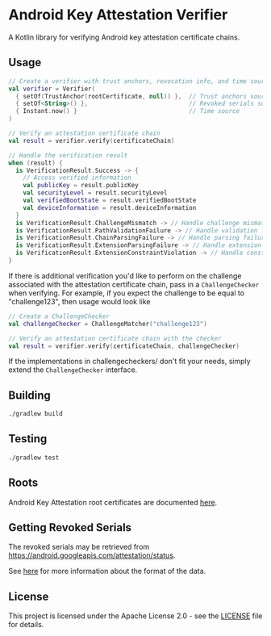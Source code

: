 # Android Key Attestation Verifier

A Kotlin library for verifying Android key attestation certificate chains.

## Usage

```kotlin
// Create a verifier with trust anchors, revocation info, and time source
val verifier = Verifier(
  { setOf(TrustAnchor(rootCertificate, null)) },  // Trust anchors source
  { setOf<String>() },                            // Revoked serials source
  { Instant.now() }                               // Time source
)

// Verify an attestation certificate chain
val result = verifier.verify(certificateChain)

// Handle the verification result
when (result) {
  is VerificationResult.Success -> {
    // Access verified information
    val publicKey = result.publicKey
    val securityLevel = result.securityLevel
    val verifiedBootState = result.verifiedBootState
    val deviceInformation = result.deviceInformation
  }
  is VerificationResult.ChallengeMismatch -> // Handle challenge mismatch
  is VerificationResult.PathValidationFailure -> // Handle validation failure
  is VerificationResult.ChainParsingFailure -> // Handle parsing failure
  is VerificationResult.ExtensionParsingFailure -> // Handle extension parsing issues
  is VerificationResult.ExtensionConstraintViolation -> // Handle constraint violations
}
```

If there is additional verification you'd like to perform on the challenge
associated with the attestation certificate chain, pass in a `ChallengeChecker`
when verifying. For example, if you expect the challenge to be equal to
"challenge123", then usage would look like

```kotlin
// Create a ChallengeChecker
val challengeChecker = ChallengeMatcher("challenge123")

// Verify an attestation certificate chain with the checker
val result = verifier.verify(certificateChain, challengeChecker)
```

If the implementations in challengecheckers/ don't fit your needs, simply extend
the `ChallengeChecker` interface.

## Building

```bash
./gradlew build
```

## Testing

```bash
./gradlew test
```

## Roots

Android Key Attestation root certificates are documented
[here](https://developer.android.com/privacy-and-security/security-key-attestation#root_certificate).

## Getting Revoked Serials

The revoked serials may be retrieved from https://android.googleapis.com/attestation/status.

See [here](https://developer.android.com/privacy-and-security/security-key-attestation#certificate_status)
for more information about the format of the data.

## License

This project is licensed under the Apache License 2.0 - see the
[LICENSE](LICENSE) file for details.
